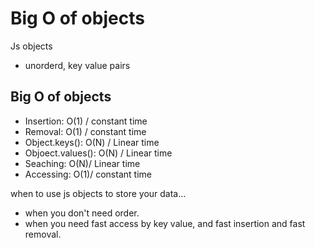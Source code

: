 # Big O of objects

Js objects

- unorderd, key value pairs

## Big O of objects

- Insertion: O(1) / constant time
- Removal: O(1) / constant time
- Object.keys(): O(N) / Linear time
- Objoect.values(): O(N) / Linear time
- Seaching: O(N)/ Linear time
- Accessing: O(1)/ constant time

when to use js objects to store your data...

- when you don't need order.
- when you need fast access by key value, and fast insertion and fast removal.
